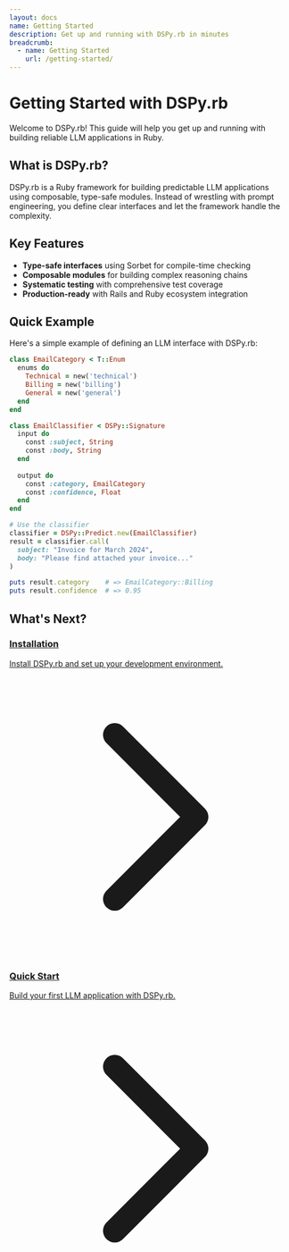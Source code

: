 ```yaml
---
layout: docs
name: Getting Started
description: Get up and running with DSPy.rb in minutes
breadcrumb:
  - name: Getting Started
    url: /getting-started/
---
```


# Getting Started with DSPy.rb

Welcome to DSPy.rb! This guide will help you get up and running with building reliable LLM applications in Ruby.

## What is DSPy.rb?

DSPy.rb is a Ruby framework for building predictable LLM applications using composable, type-safe modules. Instead of wrestling with prompt engineering, you define clear interfaces and let the framework handle the complexity.

## Key Features

- **Type-safe interfaces** using Sorbet for compile-time checking
- **Composable modules** for building complex reasoning chains
- **Systematic testing** with comprehensive test coverage
- **Production-ready** with Rails and Ruby ecosystem integration

## Quick Example

Here's a simple example of defining an LLM interface with DSPy.rb:

```ruby
class EmailCategory < T::Enum
  enums do
    Technical = new('technical')
    Billing = new('billing')
    General = new('general')
  end
end

class EmailClassifier < DSPy::Signature
  input do
    const :subject, String
    const :body, String
  end
  
  output do
    const :category, EmailCategory
    const :confidence, Float
  end
end

# Use the classifier
classifier = DSPy::Predict.new(EmailClassifier)
result = classifier.call(
  subject: "Invoice for March 2024",
  body: "Please find attached your invoice..."
)

puts result.category    # => EmailCategory::Billing
puts result.confidence  # => 0.95
```

## What's Next?

<div class="grid gap-4 mt-8 sm:grid-cols-2">
  <a href="{{ '/getting-started/installation/' | relative_url }}" class="relative rounded-lg border border-gray-200 bg-white p-6 shadow-sm hover:shadow-md">
    <div>
      <h3 class="text-base font-semibold leading-6 text-gray-900">Installation</h3>
      <p class="mt-2 text-sm text-gray-500">Install DSPy.rb and set up your development environment.</p>
    </div>
    <span class="absolute top-6 right-6 text-gray-400">
      <svg class="h-5 w-5" fill="none" viewBox="0 0 24 24" stroke="currentColor">
        <path stroke-linecap="round" stroke-linejoin="round" stroke-width="2" d="M9 5l7 7-7 7" />
      </svg>
    </span>
  </a>
  
  <a href="{{ '/getting-started/quick-start/' | relative_url }}" class="relative rounded-lg border border-gray-200 bg-white p-6 shadow-sm hover:shadow-md">
    <div>
      <h3 class="text-base font-semibold leading-6 text-gray-900">Quick Start</h3>
      <p class="mt-2 text-sm text-gray-500">Build your first LLM application with DSPy.rb.</p>
    </div>
    <span class="absolute top-6 right-6 text-gray-400">
      <svg class="h-5 w-5" fill="none" viewBox="0 0 24 24" stroke="currentColor">
        <path stroke-linecap="round" stroke-linejoin="round" stroke-width="2" d="M9 5l7 7-7 7" />
      </svg>
    </span>
  </a>
</div>